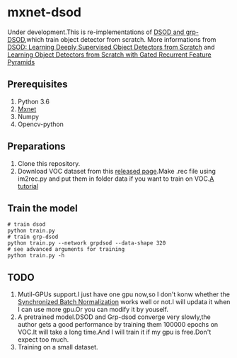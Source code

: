 # mxnet-dsod
Under development.This is re-implementations of [DSOD and grp-DSOD](https://github.com/szq0214/DSOD),which train object detector from scratch.
More informations from [DSOD: Learning Deeply Supervised Object Detectors from Scratch](https://arxiv.org/pdf/1708.01241.pdf) and [Learning Object Detectors from Scratch with Gated Recurrent Feature Pyramids](https://arxiv.org/pdf/1712.00886.pdf)

## Prerequisites
1. Python 3.6
2. [Mxnet](https://mxnet.apache.org/)
3. Numpy
4. Opencv-python

## Preparations
1. Clone this repository.
2. Download VOC dataset from this [released page](http://host.robots.ox.ac.uk/pascal/VOC).Make .rec file using im2rec.py and put them in folder data if you want to train on VOC.[A tutorial](https://github.com/leocvml/mxnet-im2rec_tutorial)

## Train the model

```
# train dsod
python train.py
# train grp-dsod
python train.py --network grpdsod --data-shape 320
# see advanced arguments for training
python train.py -h
```

## TODO
1. Mutil-GPUs support.I just have one gpu now,so I don't konw whether the [Synchronized Batch Normalization](https://github.com/zhanghang1989/MXNet-Gluon-SyncBN) works well or not.I will updata it when I can use more gpu.Or you can modify it by youself.
2. A pretrained model.DSOD and Grp-dsod converge very slowly,the author gets a good performance by training them 100000 epochs on VOC.It will take a long time.And I will train it if my gpu is free.Don't expect too much.
3. Training on a small dataset.
